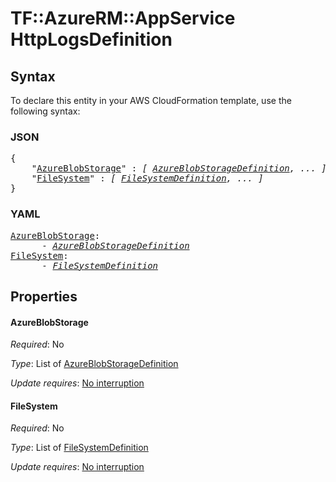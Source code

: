 # TF::AzureRM::AppService HttpLogsDefinition

## Syntax

To declare this entity in your AWS CloudFormation template, use the following syntax:

### JSON

<pre>
{
    "<a href="#azureblobstorage" title="AzureBlobStorage">AzureBlobStorage</a>" : <i>[ <a href="azureblobstoragedefinition.md">AzureBlobStorageDefinition</a>, ... ]</i>,
    "<a href="#filesystem" title="FileSystem">FileSystem</a>" : <i>[ <a href="filesystemdefinition.md">FileSystemDefinition</a>, ... ]</i>
}
</pre>

### YAML

<pre>
<a href="#azureblobstorage" title="AzureBlobStorage">AzureBlobStorage</a>: <i>
      - <a href="azureblobstoragedefinition.md">AzureBlobStorageDefinition</a></i>
<a href="#filesystem" title="FileSystem">FileSystem</a>: <i>
      - <a href="filesystemdefinition.md">FileSystemDefinition</a></i>
</pre>

## Properties

#### AzureBlobStorage

_Required_: No

_Type_: List of <a href="azureblobstoragedefinition.md">AzureBlobStorageDefinition</a>

_Update requires_: [No interruption](https://docs.aws.amazon.com/AWSCloudFormation/latest/UserGuide/using-cfn-updating-stacks-update-behaviors.html#update-no-interrupt)

#### FileSystem

_Required_: No

_Type_: List of <a href="filesystemdefinition.md">FileSystemDefinition</a>

_Update requires_: [No interruption](https://docs.aws.amazon.com/AWSCloudFormation/latest/UserGuide/using-cfn-updating-stacks-update-behaviors.html#update-no-interrupt)

